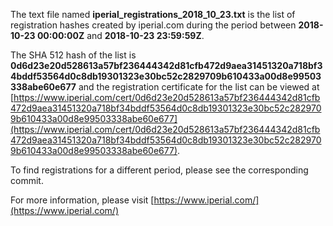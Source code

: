 The text file named **iperial_registrations_2018_10_23.txt** is the list of registration hashes created by iperial.com during the period between **2018-10-23 00:00:00Z** and **2018-10-23 23:59:59Z**.

The SHA 512 hash of the list is **0d6d23e20d528613a57bf236444342d81cfb472d9aea31451320a718bf34bddf53564d0c8db19301323e30bc52c2829709b610433a00d8e99503338abe60e677** and the registration certificate for the list can be viewed at [https://www.iperial.com/cert/0d6d23e20d528613a57bf236444342d81cfb472d9aea31451320a718bf34bddf53564d0c8db19301323e30bc52c2829709b610433a00d8e99503338abe60e677](https://www.iperial.com/cert/0d6d23e20d528613a57bf236444342d81cfb472d9aea31451320a718bf34bddf53564d0c8db19301323e30bc52c2829709b610433a00d8e99503338abe60e677).

To find registrations for a different period, please see the corresponding commit.

For more information, please visit [https://www.iperial.com/](https://www.iperial.com/)
